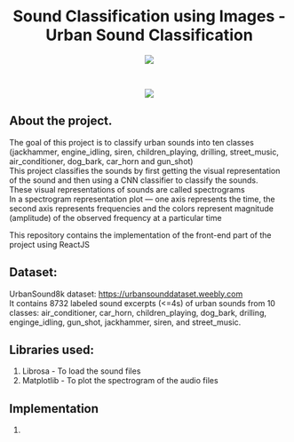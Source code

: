 <h1 align="center">Sound Classification using Images - Urban Sound Classification</h1>

<p align="center">
<img src="https://user-images.githubusercontent.com/39847281/78693980-a05fd600-7919-11ea-96d9-e12e2a12ba3d.JPG"></p>
<br/>
<p align="center">
<img src="https://user-images.githubusercontent.com/39847281/78693594-1879cc00-7919-11ea-81bc-0ce58aae8b19.JPG"></p>

## 

## About the project.
The goal of this project is to classify urban sounds into ten classes (jackhammer, engine_idling, siren, children_playing, drilling, street_music, air_conditioner, dog_bark, car_horn and gun_shot) <br/>
This project classifies the sounds by first getting the visual representation of the sound and then using a CNN classifier to classify the sounds.<br/>
These visual representations of sounds are called spectrograms <br/>
In a spectrogram representation plot — one axis represents the time, the second axis represents frequencies and the colors represent magnitude (amplitude) of the observed frequency at a particular time<br/>

This repository contains the implementation of the front-end part of the project using ReactJS<br/>

## Dataset:
UrbanSound8k dataset: https://urbansounddataset.weebly.com <br/>
It contains 8732 labeled sound excerpts (<=4s) of urban sounds from 10 classes: air_conditioner, car_horn, children_playing, dog_bark, drilling, enginge_idling, gun_shot, jackhammer, siren, and street_music.

## Libraries used:
1) Librosa - To load the sound files
2) Matplotlib - To plot the spectrogram of the audio files

## Implementation
1)
